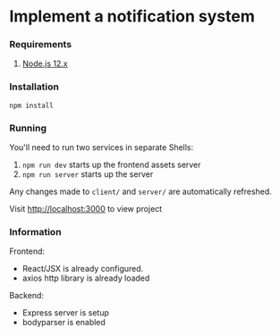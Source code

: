# Implement a notification system

### Requirements

1. [Node.js 12.x](https://nodejs.org/en/download/)

### Installation

`npm install`

### Running

You'll need to run two services in separate Shells:
1) `npm run dev` starts up the frontend assets server
2) `npm run server` starts up the server

Any changes made to `client/` and `server/` are automatically refreshed.

Visit [http://localhost:3000](http://localhost:3000) to view project


### Information

Frontend:
- React/JSX is already configured.
- axios http library is already loaded

Backend:
- Express server is setup
- bodyparser is enabled